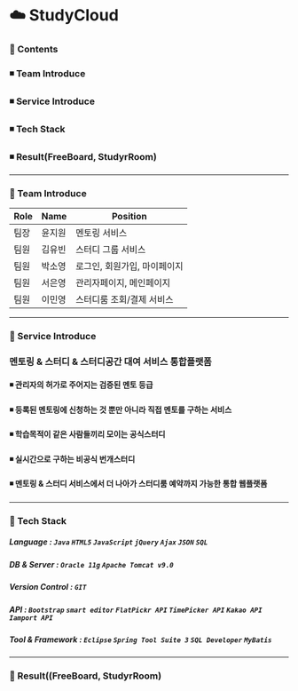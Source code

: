 ☁️ StudyCloud
=============

<h3> 🔵 Contents </h3>
 <h3>◾ Team Introduce</h3>      
 <h3>◾ Service Introduce</h3>    
 <h3>◾ Tech Stack</h3>    
 <h3>◾ Result(FreeBoard, StudyrRoom)</h3> 

* * *


### 🔵 Team Introduce

| Role | Name | Position
| ------------ | ------------- | ------------- |
| 팀장 | 윤지원  | 멘토링 서비스 | 
| 팀원 | 김유빈  | 스터디 그룹 서비스| 
| 팀원 | 박소영  | 로그인, 회원가입, 마이페이지 |
| 팀원 | 서은영  | 관리자페이지, 메인페이지 |
| 팀원 | 이민영  | 스터디룸 조회/결제 서비스 |

* * *

### 🔵 Service Introduce
### 멘토링 & 스터디 & 스터디공간 대여 서비스 통합플랫폼<br>
 <h4>◾ 관리자의 허가로 주어지는 검증된 멘토 등급</h4>      
 <h4>◾ 등록된 멘토링에 신청하는 것 뿐만 아니라 직접 멘토를 구하는 서비스</h4>    
 <h4>◾ 학습목적이 같은 사람들끼리 모이는 공식스터디</h4>    
 <h4>◾ 실시간으로 구하는 비공식 번개스터디</h4> 
 <h4>◾ 멘토링 & 스터디 서비스에서 더 나아가 스터디룸 예약까지 가능한 통합 웹플랫폼</h4> 

* * *

### 🔵 Tech Stack

##### Language : ```Java``` ```HTML5``` ```JavaScript``` ```jQuery``` ```Ajax``` ```JSON``` ```SQL```
##### DB & Server : ```Oracle 11g``` ```Apache Tomcat v9.0```
##### Version Control : ```GIT```
##### API : ```Bootstrap``` ```smart editor``` ```FlatPickr API``` ```TimePicker API``` ```Kakao API``` ```Iamport API```
##### Tool & Framework : ```Eclipse``` ```Spring Tool Suite 3``` ```SQL Developer``` ```MyBatis```

* * * 

### 🔵 Result((FreeBoard, StudyrRoom)



